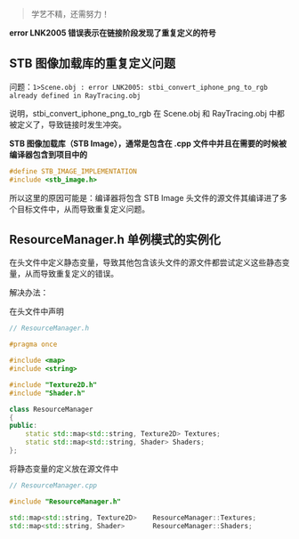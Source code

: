 
> 学艺不精，还需努力！

**error LNK2005 错误表示在链接阶段发现了重复定义的符号**

## STB 图像加载库的重复定义问题

问题：`1>Scene.obj : error LNK2005: stbi_convert_iphone_png_to_rgb already defined in RayTracing.obj`

说明，stbi_convert_iphone_png_to_rgb 在 Scene.obj 和 RayTracing.obj 中都被定义了，导致链接时发生冲突。

**STB 图像加载库（STB Image），通常是包含在 .cpp 文件中并且在需要的时候被编译器包含到项目中的**

```cpp
#define STB_IMAGE_IMPLEMENTATION
#include <stb_image.h>
```

所以这里的原因可能是：编译器将包含 STB Image 头文件的源文件其编译进了多个目标文件中，从而导致重复定义问题。



## ResourceManager.h 单例模式的实例化

在头文件中定义静态变量，导致其他包含该头文件的源文件都尝试定义这些静态变量，从而导致重复定义的错误。

解决办法：

在头文件中声明

```cpp
// ResourceManager.h

#pragma once

#include <map>
#include <string>

#include "Texture2D.h"
#include "Shader.h"

class ResourceManager
{
public:
    static std::map<std::string, Texture2D> Textures;
    static std::map<std::string, Shader> Shaders;
};
```

将静态变量的定义放在源文件中

```cpp
// ResourceManager.cpp

#include "ResourceManager.h"

std::map<std::string, Texture2D>    ResourceManager::Textures;
std::map<std::string, Shader>       ResourceManager::Shaders;
```




